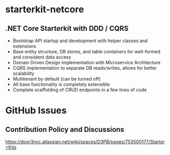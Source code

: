 # starterkit-netcore
## .NET Core Starterkit with DDD / CQRS

- Bootstrap API startup and development with helper classes and extensions
- Base entity structure, DB stores, and table containers for well-formed and consistent data access
- Domain Driven Design implementation with Microservice Architecture
- CQRS implementation to separate DB reads/writes, allows for better scalability
- Multitenant by default (can be turned off)
- All base functionality is completely extensible
- Complete scaffolding of CRUD endpoints in a few lines of code

# GitHub Issues
## Contribution Policy and Discussions
https://door3nyc.atlassian.net/wiki/spaces/D3PB/pages/753500177/Starter+Kits
